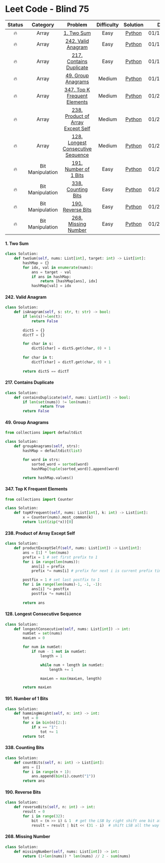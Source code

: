 # Leet Code - Blind 75

|Status|Category|Problem|Difficulty|Solution|Date|
|:-:|:-:|:-:|:-:|:-:|:-:|
|:fire:|Array|[1. Two Sum](https://leetcode.com/problems/two-sum/)|Easy|[Python](#1-two-sum)|01/18/2024|
|:fire:|Array|[242. Valid Anagram](https://leetcode.com/problems/valid-anagram/)|Easy|[Python](#242-valid-anagram)|01/18/2024|
|:fire:|Array|[217. Contains Duplicate](https://leetcode.com/problems/contains-duplicate/)|Easy|[Python](#217-contains-duplicate)|01/18/2024|
|:fire:|Array|[49. Group Anagrams](https://leetcode.com/problems/group-anagrams/)|Medium|[Python](#49-group-anagrams)|01/19/2024|
|:fire:|Array|[347. Top K Frequent Elements](https://leetcode.com/problems/top-k-frequent-elements/)|Medium|[Python](#347-top-k-frequent-elements)|01/21/2024|
|:fire:|Array|[238. Product of Array Except Self](https://leetcode.com/problems/product-of-array-except-self/)|Medium|[Python](#238-product-of-array-except-self)|01/24/2024|
|:fire:|Array|[128. Longest Consecutive Sequence](https://leetcode.com/problems/longest-consecutive-sequence/)|Medium|[Python](#128-longest-consecutive-sequence)|01/25/2024|
|:fire:|Bit Manipulation|[191. Number of 1 Bits](https://leetcode.com/problems/number-of-1-bits/)|Easy|[Python](#191-number-of-1-bits)|01/25/2024|
|:fire:|Bit Manipulation|[338. Counting Bits](https://leetcode.com/problems/counting-bits/)|Easy|[Python](#338-counting-bits)|01/25/2024|
|:fire:|Bit Manipulation|[190. Reverse Bits](https://leetcode.com/problems/reverse-bits/)|Easy|[Python](#190-reverse-bits)|01/26/2024|
|:fire:|Bit Manipulation|[268. Missing Number](https://leetcode.com/problems/missing-number/)|Easy|[Python](#268-missing-number)|01/26/2024|

#### 1. Two Sum
```python
class Solution:
    def twoSum(self, nums: List[int], target: int) -> List[int]:
        hashMap = {}
        for idx, val in enumerate(nums):
            ans = target - val
            if ans in hashMap:
                return [hashMap[ans], idx]
            hashMap[val] = idx
```

#### 242. Valid Anagram
```python
class Solution:
    def isAnagram(self, s: str, t: str) -> bool:
        if len(s)!=len(t):
            return False
        
        dictS = {}
        dictT = {}

        for char in s:
            dictS[char] = dictS.get(char, 0) + 1
        
        for char in t:
            dictT[char] = dictT.get(char, 0) + 1
        
        return dictS == dictT
```

#### 217. Contains Duplicate
```python
class Solution:
    def containsDuplicate(self, nums: List[int]) -> bool:
        if len(set(nums)) != len(nums):
                return True
        return False
```

#### 49. Group Anagrams
```python
from collections import defaultdict

class Solution:
    def groupAnagrams(self, strs):
        hashMap = defaultdict(list)

        for word in strs:
            sorted_word = sorted(word)
            hashMap[tuple(sorted_word)].append(word)

        return hashMap.values()
```

#### 347. Top K Frequent Elements
```python
from collections import Counter

class Solution:
    def topKFrequent(self, nums: List[int], k: int) -> List[int]:
        x = Counter(nums).most_common(k)
        return list(zip(*x))[0]
```

#### 238. Product of Array Except Self
```python
class Solution:
    def productExceptSelf(self, nums: List[int]) -> List[int]:
        ans = [1] * len(nums)
        prefix = 1 # set first prefix to 1
        for i in range(len(nums)):
            ans[i] = prefix
            prefix *= nums[i] # prefix for next i is current prefix times current num

        postfix = 1 # set last postfix to 1
        for i in range(len(nums)-1, -1, -1):
            ans[i] *= postfix
            postfix *= nums[i]
        
        return ans
```

#### 128. Longest Consecutive Sequence
```python
class Solution:
    def longestConsecutive(self, nums: List[int]) -> int:
        numSet = set(nums)
        maxLen = 0

        for num in numSet:
            if num - 1 not in numSet:
                length = 1

                while num + length in numSet:
                    length += 1

                maxLen = max(maxLen, length)

        return maxLen
```

#### 191. Number of 1 Bits
```python
class Solution:
    def hammingWeight(self, n: int) -> int:
        tot = 0
        for x in bin(n)[2:]:
            if x == "1":
                tot += 1
        return tot
```

#### 338. Counting Bits
```python
class Solution:
    def countBits(self, n: int) -> List[int]:
        ans = []
        for i in range(n + 1):
            ans.append(bin(i).count("1"))
        return ans
```

#### 190. Reverse Bits
```python
class Solution:
    def reverseBits(self, n: int) -> int:
        result = 0
        for i in range(32):
            bit = (n >> i) & 1  # get the LSB by right shift one bit at a time starting by left shift zero, i from index 0 to 31, total of 32 bits, set bit to AND 1
            result = result | bit << (31 - i)  # shift LSB all the way to left, effectively reversing order, and save to variable result
```

#### 268. Missing Number
```python
class Solution:
    def missingNumber(self, nums: List[int]) -> int:
        return (1+len(nums)) * len(nums) // 2 - sum(nums)
```